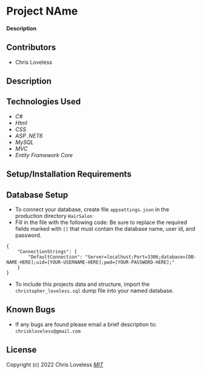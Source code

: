 # Project NAme

#### Description

## Contributors

* Chris Loveless

## Description
<!-- This project is a simple web application for a business to keep track of Stylists and their Clients. Stylists and Clients have a one to many relationship meaning each Client only belongs to one Stylist. A Stylist can have many clients. The application allows the user to create, update, delete, and view lists of the Stylists they employ and their corresponding clients. The app also includes fields for notes about the clients. -->

## Technologies Used

* _C#_
* _Html_
* _CSS_
* _ASP .NET6_
* _MySQL_
* _MVC_
* _Entity Framework Core_

## Setup/Installation Requirements



## Database Setup

* To connect your database, create file ```appsettings.json``` in the production directory ```HairSalon```
* Fill in the file with the following code: Be sure to replace the required fields marked with ```[]``` that must contain the database name, user id, and password.
```
{
    "ConnectionStrings": {
        "DefaultConnection": "Server=localhost;Port=3306;database=[DB-NAME-HERE];uid=[YOUR-USERNAME-HERE];pwd=[YOUR-PASSWORD-HERE];"
    }
}
```
* To include this projects data and structure, import the ```christopher_loveless.sql``` dump file into your named database.

## Known Bugs

<!-- * _On the client details page, the appointment link should route to appointment details instead it is routed back to client details_ -->
* If any bugs are found please email a brief description to: ```chriskloveless@gmail.com```

## License
Copyright (c) 2022 Chris Loveless
_[MIT](https://choosealicense.com/licenses/mit/)_
